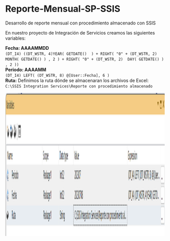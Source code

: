 # Reporte-Mensual-SP-SSIS
Desarrollo de reporte mensual con procedimiento almacenado con SSIS

En nuestro proyecto de Integración de Servicios creamos las siguientes variables:

<b>Fecha: AAAAMMDD</b><br>```(DT_I4) ((DT_WSTR, 4)YEAR( GETDATE()  ) + RIGHT( "0" + (DT_WSTR, 2)  MONTH( GETDATE() ) , 2 ) + RIGHT( "0" + (DT_WSTR, 2)  DAY( GETDATE() ) , 2 ))```<br>
<b>Periodo: AAAAMM</b><br>```(DT_I4) LEFT( (DT_WSTR, 8) @[User::Fecha], 6 )```<br>
<b>Ruta:</b> Definimos la ruta dónde se almacenaran los archivos de Excel: <br>```C:\SSIS Integration Services\Reporte con procedimiento almacenado ```

<p align="center">
<img src="https://github.com/csantamaria89/Reporte-Mensual-SP-SSIS/blob/main/assets/Imagen1.png"  height=450>
</p>
